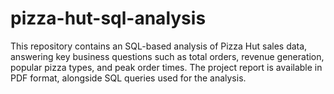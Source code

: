 # pizza-hut-sql-analysis
This repository contains an SQL-based analysis of Pizza Hut sales data, answering key business questions such as total orders, revenue generation, popular pizza types, and peak order times. The project report is available in PDF format, alongside SQL queries used for the analysis.
